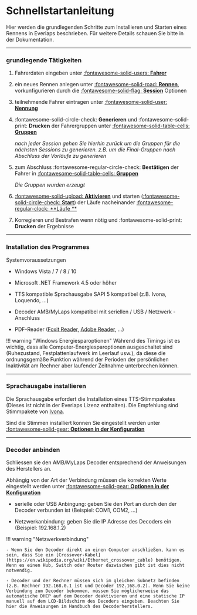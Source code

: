 # Schnellstartanleitung

Hier werden die grundlegenden Schritte zum Installieren und Starten eines Rennens in Everlaps beschrieben. Für weitere Details schauen Sie bitte in der Dokumentation.

---

### grundlegende Tätigkeiten

1.  Fahrerdaten eingeben unter [:fontawesome-solid-users: **Fahrer**](./user-guide/drivers.md)

2.  ein neues Rennen anlegen unter [:fontawesome-solid-road: **Rennen**](./user-guide/races.md), vorkunfigurieren durch die [:fontawesome-solid-flag: **Session**](./race-formats/qualify-finals.md) Optionen

3.  teilnehmende Fahrer eintragen unter [:fontawesome-solid-user: **Nennung**](./user-guide/races.md#inscripciones)

4.  :fontawesome-solid-circle-check: **Generieren** und :fontawesome-solid-print: **Drucken** der Fahrergruppen unter [:fontawesome-solid-table-cells: **Gruppen**](./user-guide/races.md#series)

	*nach jeder Session gehen Sie hierhin zurück um die Gruppen für die nächsten Sessions zu generieren. z.B. um die Final-Gruppen nach Abschluss der Vorläufe zu generieren*

5.  zum Abschluss :fontawesome-regular-circle-check: **Bestätigen** der Fahrer in [:fontawesome-solid-table-cells: **Gruppen**](./user-guide/races.md#series)

	*Die Gruppen wurden erzeugt*

6.  [:fontawesome-solid-upload: **Aktivieren**](./user-guide/heats.md#mangas_1) und starten ([:fontawesome-solid-circle-check: **Start**](./user-guide/heats.md#control-de-la-manga-activa)) der Läufe nacheinander [:fontawesome-regular-clock: **Läufe
**](./user-guide/heats.md)

7.  Korregieren und Bestrafen wenn nötig und :fontawesome-solid-print: **Drucken** der Ergebnisse

---

### Installation des Programmes

Systemvoraussetzungen

- Windows Vista / 7 / 8 / 10

- Microsoft .NET Framework 4.5 oder höher

- TTS kompatible Sprachausgabe SAPI 5 kompatibel (z.B. Ivona, Loquendo, ...)

- Decoder AMB/MyLaps kompatibel mit seriellen / USB / Netzwerk - Anschluss

- PDF-Reader ([Foxit Reader](http://www.foxitsoftware.com/Secure_PDF_Reader/), [Adobe Reader](http://get.adobe.com/reader/), ...)

!!! warning "Windows Energiesparoptionen"
	Während des Timings ist es wichtig, dass alle Computer-Energiesparoptionen ausgeschaltet sind (Ruhezustand, Festplattenlaufwerk im Leerlauf usw.), da diese die ordnungsgemäße Funktion während der Perioden der persönlichen Inaktivität am Rechner aber laufender Zeitnahme unterbrechen können.  

---

### Sprachausgabe installieren

Die Sprachausgabe erfordert die Installation eines TTS-Stimmpaketes (Dieses ist nicht in der Everlaps Lizenz enthalten). Die Empfehlung sind Stimmpakete von [Ivona](http://www.ivona.com).

Sind die Stimmen installiert konnen Sie eingestellt werden unter [:fontawesome-solid-gear: **Optionen in der Konfiguration**](./user-guide/config.md)

---

### Decoder anbinden

Schliessen sie den AMB/MyLaps Decoder entsprechend der Anweisungen des Herstellers an. 

Abhängig von der Art der Verbindung müssen die korrekten Werte eingestellt werden unter [:fontawesome-solid-gear: **Optionen in der Konfiguration**](./user-guide/config.md)

- serielle oder USB Anbingung: geben Sie den Port an durch den der Decoder verbunden ist (Beispiel: COM1, COM2, ...)

- Netzwerkanbindung: geben Sie die IP Adresse des Decoders ein (Beispiel: 192.168.1.2)


!!! warning "Netzwerkverbindung"
	
	- Wenn Sie den Decoder direkt an einen Computer anschließen, kann es sein, dass Sie ein [Crossover-Kabel] (https://en.wikipedia.org/wiki/Ethernet_crossover_cable) benötigen. Wenn es einen Hub, Switch oder Router dazwischen gibt ist dies nicht notwendig.
	
	- Decoder und der Rechner müssen sich im gleichen Subnetz befinden (z.B. Rechner 192.168.0.1 ist und Decoder 192.168.0.2). Wenn Sie keine Verbindung zum Decoder bekommen, müssen Sie möglicherweise das automatische DHCP auf dem Decoder deaktivieren und eine statische IP manuell auf dem LCD-Bildschirm des Decoders eingeben. Beachten Sie hier die Anweisungen im Handbuch des Decoderherstellers. 
	
	
	
